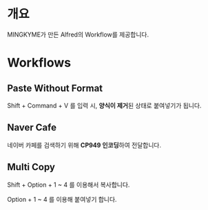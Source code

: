 # 개요
MINGKYME가 만든 Alfred의 Workflow를 제공합니다.

# Workflows
## Paste Without Format
Shift + Command + V 를 입력 시, **양식이 제거**된 상태로 붙여넣기가 됩니다.

## Naver Cafe
네이버 카페를 검색하기 위해 **CP949 인코딩**하여 전달합니다.

## Multi Copy
Shift + Option + 1 ~ 4 를 이용해서 복사합니다.

 Option + 1 ~ 4 를 이용해 붙여넣기 합니다.
